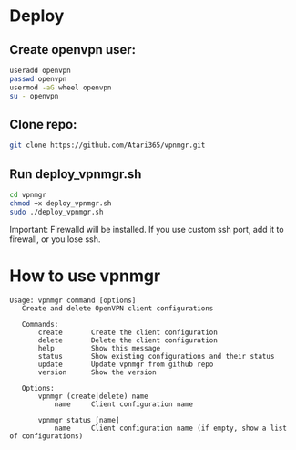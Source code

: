 # Deploy
## Create openvpn user:
```bash
useradd openvpn
passwd openvpn
usermod -aG wheel openvpn
su - openvpn
```

## Clone repo:
```bash
git clone https://github.com/Atari365/vpnmgr.git
```

## Run deploy_vpnmgr.sh
```bash
cd vpnmgr
chmod +x deploy_vpnmgr.sh
sudo ./deploy_vpnmgr.sh
```
Important: Firewalld will be installed. If you use custom ssh port, add it to firewall, or you lose ssh.

# How to use vpnmgr 
```text
Usage: vpnmgr command [options]
   Create and delete OpenVPN client configurations
   
   Commands:
       create       Create the client configuration
       delete       Delete the client configuration
       help         Show this message
       status       Show existing configurations and their status
       update       Update vpnmgr from github repo
       version      Show the version
   
   Options:
       vpnmgr (create|delete) name
           name     Client configuration name
   
       vpnmgr status [name]
           name     Client configuration name (if empty, show a list of configurations)
```

